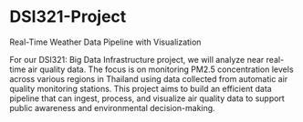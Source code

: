 # DSI321-Project
Real-Time Weather Data Pipeline with Visualization

For our DSI321: Big Data Infrastructure project, we will analyze near real-time air quality data. The focus is on monitoring PM2.5 concentration levels across various regions in Thailand using data collected from automatic air quality monitoring stations. This project aims to build an efficient data pipeline that can ingest, process, and visualize air quality data to support public awareness and environmental decision-making.
